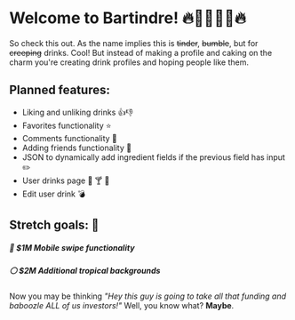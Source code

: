 Welcome to Bartindre! 🔥🌴🍹💖🌴🔥 
=================================

So check this out. As the name implies this is ~~tinder~~, ~~bumble~~, but for ~~creeping~~ drinks. Cool! But instead of making a profile and caking on the charm you're creating drink profiles and hoping people like them. 

## Planned features:
- Liking and unliking drinks 👍👎
- Favorites functionality ⭐️ 
- Comments functionality 💭
- Adding friends functionality 👹
- JSON to dynamically add ingredient fields if the previous field has input ✏️
- User drinks page 🍹 🍸 🍾
- Edit user drink 💣

## Stretch goals: 💸
#####  🔘 $1M  Mobile swipe functionality
#####  ⚪️ $2M  Additional tropical backgrounds

Now you may be thinking *"Hey this guy is going to take all that funding and baboozle ALL of us investors!"* 
Well, you know what? **Maybe**. 


